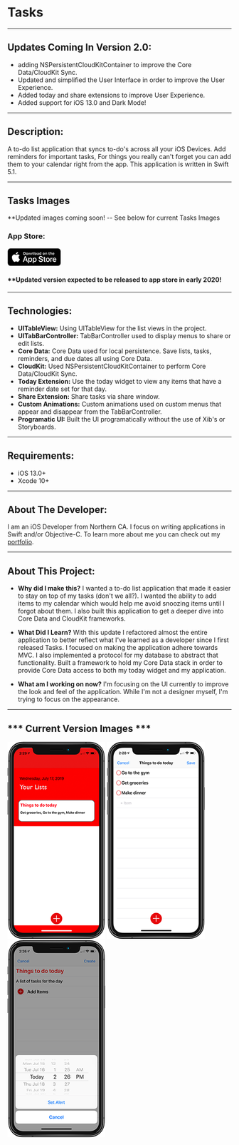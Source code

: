 # Tasks
***
## Updates Coming In Version 2.0:
* adding NSPersistentCloudKitContainer to improve the Core Data/CloudKit Sync.
* Updated and simplified the User Interface in order to improve the User Experience.
* Added today and share extensions to improve User Experience.
* Added support for iOS 13.0 and Dark Mode!
***

## Description:
A to-do list application that syncs to-do's across all your iOS Devices. Add reminders for important tasks, For things you really can't forget you can add them to your calendar right from the app. This application is written in Swift 5.1.

***
## Tasks Images
**Updated images coming soon! -- See below for current Tasks Images

### App Store:
[![Download on App Store](Images/AppStoreBlackGithub.png)](https://itunes.apple.com/us/app/tasks/id1378039351?mt=8)

#### **Updated version expected to be released to app store in early 2020!
***
## Technologies: 
* **UITableView:** Using UITableView for the list views in the project. 
* **UITabBarController:** TabBarController used to display menus to share or edit lists. 
* **Core Data:** Core Data used for local persistence. Save lists, tasks, reminders, and due dates all using Core Data.
* **CloudKit:** Used NSPersistentCloudKitContainer to perform Core Data/CloudKit Sync.
* **Today Extension:** Use the today widget to view any items that have a reminder date set for that day.
* **Share Extension:** Share tasks via share window.
* **Custom Animations:** Custom animations used on custom menus that appear and disappear from the TabBarController.  
* **Programatic UI:** Built the UI programatically without the use of Xib's or Storyboards.

***
## Requirements:
* iOS 13.0+
* Xcode 10+

***
## About The Developer:
I am an iOS Developer from Northern CA. I focus on writing applications in Swift and/or Objective-C. To learn more about me you can check out my [portfolio](https://dylanmccarthyios.com).

***
## About This Project: 
- **Why did I make this?** I wanted a to-do list application that made it easier to stay on top of my tasks (don't we all?). I wanted the ability to add items to my calendar which would help me avoid snoozing items until I forgot about them. I also built this application to get a deeper dive into Core Data and CloudKit frameworks.  

- **What Did I Learn?** With this update I refactored almost the entire application to better reflect what I've learned as a developer since I first released Tasks. I focused on making the application adhere towards MVC. I also implemented a protocol for my database to abstract that functionality. Built a framework to hold my Core Data stack in order to provide Core Data access to both my today widget and my application.

- **What am I working on now?** I'm focusing on the UI currently to improve the look and feel of the application. While I'm not a designer myself, I'm trying to focus on the appearance. 

***
## *** Current Version Images ***
![Tasks Home With Added List](Images/HomeWithListAddedGithub.png) ![Tasks With Items Added](Images/TasksListWithItemsGithub.png)![Tasks Adding Reminder](Images/TasksAddingReminderGithub.png) 


